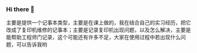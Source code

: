 ### Hi there 👋
主要是提供一个记事本类型，主要是在课上做的，我在结合自己的实习经历，把它改成了复印机维修的记事本；主要是记录复印机出现问题，以及怎么解决，主要是能帮助工程师门记录，这个可能还有许多不足，大家在使用过程中若出现什么问题，可以告诉我哟
<!--
**Taoyinlzx/Taoyinlzx** is a ✨ _special_ ✨ repository because its `README.md` (this file) appears on your GitHub profile.

Here are some ideas to get you started:

- 🔭 I’m currently working on ...
- 🌱 I’m currently learning ...
- 👯 I’m looking to collaborate on ...
- 🤔 I’m looking for help with ...
- 💬 Ask me about ...
- 📫 How to reach me: ...
- 😄 Pronouns: ...
- ⚡ Fun fact: ...
-->
